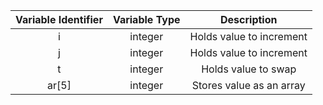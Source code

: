 |Variable Identifier|Variable Type|Description|
|:----:|:----:|:----:|
|i|integer|Holds value to increment|
|j|integer|Holds value to increment|
|t|integer|Holds value to swap|
|ar[5]|integer|Stores value as an array|
